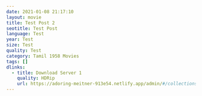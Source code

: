 ```yaml
---
date: 2021-01-08 21:17:10
layout: movie
title: Test Post 2
seotitle: Test Post
language: Test
year: Test
size: Test
quality: Test
category: Tamil 1958 Movies
tags: []
dlinks:
  - title: Download Server 1
    quality: HDRip
    url: https://adoring-meitner-913e54.netlify.app/admin/#/collections/series/new
---
```

